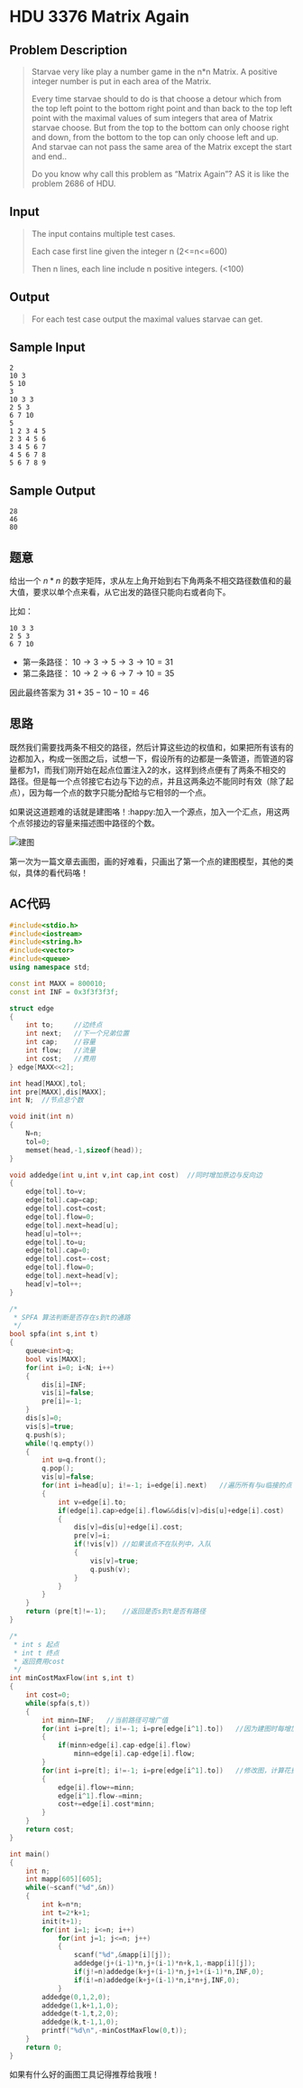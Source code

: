 # **HDU 3376 Matrix Again**

## **Problem Description**

> Starvae very like play a number game in the n*n Matrix. A positive integer number is put in each area of the Matrix.
>
> Every time starvae should to do is that choose a detour which from the top left point to the bottom right point and than back to the top left point with the maximal values of sum integers that area of Matrix starvae choose. But from the top to the bottom can only choose right and down, from the bottom to the top can only choose left and up. And starvae can not pass the same area of the Matrix except the start and end..
>
> Do you know why call this problem as “Matrix Again”? AS it is like the problem 2686 of HDU.



## **Input**

> The input contains multiple test cases.
>
> Each case first line given the integer n (2<=n<=600) 
>
> Then n lines, each line include n positive integers. (<100)



## **Output**

> For each test case output the maximal values starvae can get.



## **Sample Input**

    2
    10 3
    5 10
    3
    10 3 3
    2 5 3
    6 7 10
    5
    1 2 3 4 5
    2 3 4 5 6
    3 4 5 6 7
    4 5 6 7 8
    5 6 7 8 9



## **Sample Output**

    28
    46
    80



## **题意**

给出一个 $n*n$ 的数字矩阵，求从左上角开始到右下角两条不相交路径数值和的最大值，要求以单个点来看，从它出发的路径只能向右或者向下。

比如：

    10 3 3
    2 5 3
    6 7 10

- 第一条路径： $10 \rightarrow 3 \rightarrow 5 \rightarrow 3 \rightarrow 10=31$
- 第二条路径： $10 \rightarrow 2 \rightarrow 6 \rightarrow 7\rightarrow 10=35$

因此最终答案为 $31+35-10-10=46$



## **思路**

既然我们需要找两条不相交的路径，然后计算这些边的权值和，如果把所有该有的边都加入，构成一张图之后，试想一下，假设所有的边都是一条管道，而管道的容量都为1，而我们刚开始在起点位置注入2的水，这样到终点便有了两条不相交的路径。但是每一个点邻接它右边与下边的点，并且这两条边不能同时有效（除了起点），因为每一个点的数字只能分配给与它相邻的一个点。

如果说这道题难的话就是建图咯！​:happy:​ 加入一个源点，加入一个汇点，用这两个点邻接边的容量来描述图中路径的个数。

![建图](http://lab.dreamwings.cn/wp-content/uploads/2016/12/20161204135539.png)

第一次为一篇文章去画图，画的好难看，只画出了第一个点的建图模型，其他的类似，具体的看代码咯！



## **AC代码**

```cpp
#include<stdio.h>
#include<iostream>
#include<string.h>
#include<vector>
#include<queue>
using namespace std;

const int MAXX = 800010;
const int INF = 0x3f3f3f3f;

struct edge
{
    int to;     //边终点
    int next;   //下一个兄弟位置
    int cap;    //容量
    int flow;   //流量
    int cost;   //费用
} edge[MAXX<<2];

int head[MAXX],tol;
int pre[MAXX],dis[MAXX];
int N;  //节点总个数

void init(int n)
{
    N=n;
    tol=0;
    memset(head,-1,sizeof(head));
}

void addedge(int u,int v,int cap,int cost)  //同时增加原边与反向边
{
    edge[tol].to=v;
    edge[tol].cap=cap;
    edge[tol].cost=cost;
    edge[tol].flow=0;
    edge[tol].next=head[u];
    head[u]=tol++;
    edge[tol].to=u;
    edge[tol].cap=0;
    edge[tol].cost=-cost;
    edge[tol].flow=0;
    edge[tol].next=head[v];
    head[v]=tol++;
}

/*
 * SPFA 算法判断是否存在s到t的通路
 */
bool spfa(int s,int t)
{
    queue<int>q;
    bool vis[MAXX];
    for(int i=0; i<N; i++)
    {
        dis[i]=INF;
        vis[i]=false;
        pre[i]=-1;
    }
    dis[s]=0;
    vis[s]=true;
    q.push(s);
    while(!q.empty())
    {
        int u=q.front();
        q.pop();
        vis[u]=false;
        for(int i=head[u]; i!=-1; i=edge[i].next)   //遍历所有与u临接的点
        {
            int v=edge[i].to;
            if(edge[i].cap>edge[i].flow&&dis[v]>dis[u]+edge[i].cost)    //如果可以松弛该点
            {
                dis[v]=dis[u]+edge[i].cost;
                pre[v]=i;
                if(!vis[v]) //如果该点不在队列中，入队
                {
                    vis[v]=true;
                    q.push(v);
                }
            }
        }
    }
    return (pre[t]!=-1);    //返回是否s到t是否有路径
}

/*
 * int s 起点
 * int t 终点
 * 返回费用cost
 */
int minCostMaxFlow(int s,int t)
{
    int cost=0;
    while(spfa(s,t))
    {
        int minn=INF;   //当前路径可增广值
        for(int i=pre[t]; i!=-1; i=pre[edge[i^1].to])   //因为建图时每增加一条边会同时加入它的反向边，因此i^1为找出与i刚好相反的部分
        {
            if(minn>edge[i].cap-edge[i].flow)
                minn=edge[i].cap-edge[i].flow;
        }
        for(int i=pre[t]; i!=-1; i=pre[edge[i^1].to])   //修改图，计算花费
        {
            edge[i].flow+=minn;
            edge[i^1].flow-=minn;
            cost+=edge[i].cost*minn;
        }
    }
    return cost;
}

int main()
{
    int n;
    int mapp[605][605];
    while(~scanf("%d",&n))
    {
        int k=n*n;
        int t=2*k+1;
        init(t+1);
        for(int i=1; i<=n; i++)
            for(int j=1; j<=n; j++)
            {
                scanf("%d",&mapp[i][j]);
                addedge(j+(i-1)*n,j+(i-1)*n+k,1,-mapp[i][j]);
                if(j!=n)addedge(k+j+(i-1)*n,j+1+(i-1)*n,INF,0);
                if(i!=n)addedge(k+j+(i-1)*n,i*n+j,INF,0);
            }
        addedge(0,1,2,0);
        addedge(1,k+1,1,0);
        addedge(t-1,t,2,0);
        addedge(k,t-1,1,0);
        printf("%d\n",-minCostMaxFlow(0,t));
    }
    return 0;
}
```



如果有什么好的画图工具记得推荐给我哦！
